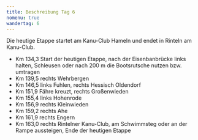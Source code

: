 ```yaml
---
title: Beschreibung Tag 6
nomenu: true
wandertag: 6
---
```


Die heutige Etappe startet am Kanu-Club Hameln und endet in Rinteln am Kanu-Club.

- Km 134,3 Start der heutigen Etappe, nach der Eisenbanbrücke links halten, Schleusen oder nach 200 m die Bootsrutsche nutzen bzw. umtragen 
- Km 139,5 rechts Wehrbergen
- Km 146,5 links Fuhlen, rechts Hessisch Oldendorf
- Km 151,9 Fähre kreuzt, rechts Großenwieden 
- Km 155,4 links Hohenrode
- Km 156,9 rechts Kleinwieden
- Km 159,2 rechts Ahe
- Km 161,9 rechts Engern
- Km 163,0 rechts Rintelner Kanu-Club, am Schwimmsteg oder an der Rampe aussteigen, Ende der heutigen Etappe

